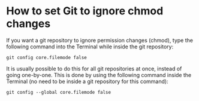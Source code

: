 # How to set Git to ignore chmod changes
If you want a git repository to ignore permission changes (chmod), type the following command into the Terminal while inside the git repository:
```
git config core.filemode false
```

It is usually possible to do this for all git repositories at once, instead of going one-by-one.
This is done by using the following command inside the Terminal (no need to be inside a git repository for this command):
```
git config --global core.filemode false
```